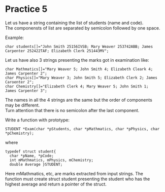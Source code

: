 # Practice 5
Let us have a string containing the list of students (name and code).  
The componensts of list are separated by semicolon followed by one space.  

Example:  
~~~
char students[]="John Smith 25156IVSB; Mary Weaver 253742ABB; James Carpenter 252422TAF; Elizabeth Clerk 251443MV"; 
~~~
Let us have also 3 strings presenting the marks got in examination like:  
~~~
char Mathmatics[]="Mary Weaver 5; John Smith 4; Elizabeth Cleark 4; James Carpenter 2";  
char Physics[]="Mary Weaver 3; John Smith 5; Elizabeth Clerk 2; James Caroenter 2";  
char Chemistry[]="Elizabeth Clerk 4; Mary Weaver 5; John Smith 1; James Carpenter 3";  
~~~

The names in all the 4 strings are the same but the order of components may be different.  
Turn attention that there is no semicolon after the last component.  

Write a function with prototype:  
~~~
STUDENT *Exam(char *pStudents, char *pMathmatics, char *pPhysics, char *pChemistry);  
~~~

where  
~~~
typedef struct student{  
  char *pName, *pCode;  
  int mMathmatics, mPhysics, mChemistry;  
  double Average }STUDENT;  
~~~  
Here mMathmatics, etc, are marks extracted from input strings.
The function must create struct student presenting the student who has the highest average and return a pointer of the struct.
